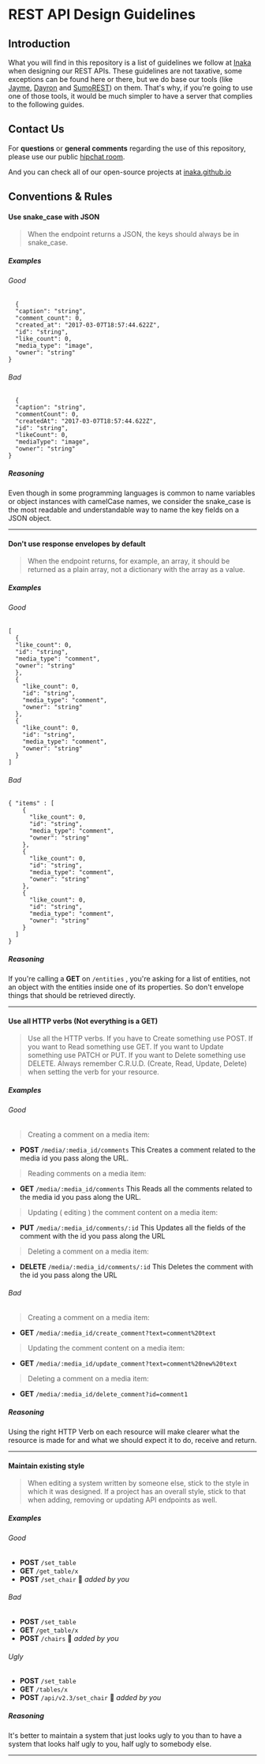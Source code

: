 # REST API Design Guidelines

## Introduction
What you will find in this repository is a list of guidelines we follow at [Inaka](http://inaka.net) when designing our REST APIs.
These guidelines are not taxative, some exceptions can be found here or there, but we do base our tools (like [Jayme](http://github.com/inaka/Jayme), [Dayron](http://github.com/inaka/Dayron) and [SumoREST](http://github.com/inaka/sumo_rest)) on them. That's why, if you're going to use one of those tools, it would be much simpler to have a server that complies to the following guides.

## Contact Us

For **questions** or **general comments** regarding the use of this repository, please use our public
[hipchat room](http://inaka.net/hipchat).

And you can check all of our open-source projects at [inaka.github.io](http://inaka.github.io)



## Conventions & Rules

#### Use snake_case with JSON
> When the endpoint returns a JSON, the keys should always be in snake_case.


##### Examples
###### Good

      {
      "caption": "string",
      "comment_count": 0,
      "created_at": "2017-03-07T18:57:44.622Z",
      "id": "string",
      "like_count": 0,
      "media_type": "image",
      "owner": "string"
    }

###### Bad

      {
      "caption": "string",
      "commentCount": 0,
      "createdAt": "2017-03-07T18:57:44.622Z",
      "id": "string",
      "likeCount": 0,
      "mediaType": "image",
      "owner": "string"
    }

##### Reasoning
Even though in some programming languages is common to name variables or object instances with camelCase names, we consider the snake_case is the most readable and understandable way to name the key fields on a JSON object.

---

#### Don't use response envelopes by default
> When the endpoint returns, for example, an array, it should be returned as a plain array, not a dictionary with the array as a value.


##### Examples
###### Good

    [
      {
      "like_count": 0,
      "id": "string",
      "media_type": "comment",
      "owner": "string"
      },
      {
        "like_count": 0,
        "id": "string",
        "media_type": "comment",
        "owner": "string"
      },
      {
        "like_count": 0,
        "id": "string",
        "media_type": "comment",
        "owner": "string"
      }
    ]

###### Bad

    { "items" : [
        {
          "like_count": 0,
          "id": "string",
          "media_type": "comment",
          "owner": "string"
        },
        {
          "like_count": 0,
          "id": "string",
          "media_type": "comment",
          "owner": "string"
        },
        {
          "like_count": 0,
          "id": "string",
          "media_type": "comment",
          "owner": "string"
        }
      ]
    }

##### Reasoning
If you're calling a **GET** on `/entities` , you're asking for a list of entities, not an object with the entities inside one of its properties. So don't envelope things that should be retrieved directly.

---

#### Use all HTTP verbs (Not everything is a GET)
> Use all the HTTP verbs. If you have to Create something use POST. If you want to Read something use GET. If you want to Update something use PATCH or PUT. If you want to Delete something use DELETE. Always remember C.R.U.D. (Create, Read, Update, Delete) when setting the verb for your resource.


##### Examples
###### Good

>Creating a comment on a media item: 

- **POST** `/media/:media_id/comments`
   This Creates a comment related to the media id you pass along the URL.
> Reading comments on a media item:

- **GET** `/media/:media_id/comments`
   This Reads all the comments related to the media id you pass along the URL.
> Updating ( editing ) the comment content on a media item:

- **PUT**  `/media/:media_id/comments/:id`
   This Updates all the fields of the comment with the id you pass along the URL
> Deleting a comment on a media item:

- **DELETE** `/media/:media_id/comments/:id`
   This Deletes the comment with the id you pass along the URL

###### Bad
> Creating a comment on a media item: 

- **GET** `/media/:media_id/create_comment?text=comment%20text`

> Updating the comment content on a media item:

- **GET**  `/media/:media_id/update_comment?text=comment%20new%20text`
> Deleting a comment on a media item:

- **GET** `/media/:media_id/delete_comment?id=comment1`


##### Reasoning
Using the right HTTP Verb on each resource will make clearer what the resource is made for and what we should expect it to do, receive and return. 

---

#### Maintain existing style
> When editing a system written by someone else, stick to the style in which it was designed. If a project has an overall style, stick to that when adding, removing or updating API endpoints as well.

##### Examples
###### Good

- **POST** `/set_table`
- **GET** `/get_table/x`
- **POST** `/set_chair` ⃪ _added by you_

###### Bad

- **POST** `/set_table`
- **GET** `/get_table/x`
- **POST** `/chairs` ⃪ _added by you_

###### Ugly
- **POST** `/set_table`
- **GET** `/tables/x`
- **POST** `/api/v2.3/set_chair` ⃪ _added by you_

##### Reasoning
It's better to maintain a system that just looks ugly to you than to have a system that looks half ugly to you, half ugly to somebody else.

***